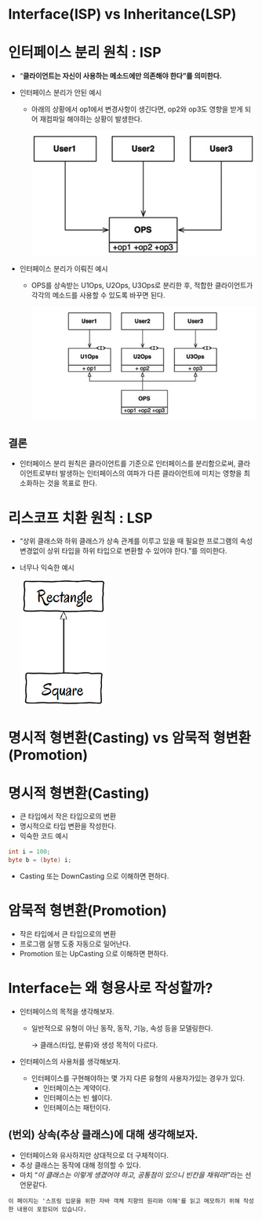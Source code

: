 ```

```

# Interface(ISP) vs Inheritance(LSP)

# 인터페이스 분리 원칙 : ISP

- “**클라이언트는 자신이 사용하는 메소드에만 의존해야 한다”를 의미한다.**
- 인터페이스 분리가 안된 예시

  - 아래의 상황에서 op1에서 변경사항이 생긴다면, op2와 op3도 영향을 받게 되어 재컴파일 해야하는 상황이 발생한다.

    ![Untitled.png](./assets/Untitled.png)
- 인터페이스 분리가 이뤄진 예시

  - OPS를 상속받는 U1Ops, U2Ops, U3Ops로 분리한 후, 적합한 클라이언트가 각각의 메소드를 사용할 수 있도록 바꾸면 된다.

    ![Untitled1.png](./assets/Untitled%201.png)

## 결론

- 인터페이스 분리 원칙은 클라이언트를 기준으로 인터페이스를 분리함으로써, 클라이언트로부터 발생하는 인터페이스의 여파가 다른 클라이언트에 미치는 영향을 최소화하는 것을 목표로 한다.

# 리스코프 치환 원칙 : LSP

- “상위 클래스와 하위 클래스가 상속 관계를 이루고 있을 때 필요한 프로그램의 속성 변경없이 상위 타입을 하위 타입으로 변환할 수 있어야 한다.”를 의미한다.
- 너무나 익숙한 예시

  ![Untitled2.png](./assets/Untitled%202.png)

# 명시적 형변환(Casting) vs 암묵적 형변환(Promotion)

# 명시적 형변환(Casting)

- 큰 타입에서 작은 타입으로의 변환
- 명시적으로 타입 변환을 작성한다.
- 익숙한 코드 예시

```java
int i = 100;
byte b = (byte) i;
```

- Casting 또는 DownCasting 으로 이해하면 편하다.

# 암묵적 형변환(Promotion)

- 작은 타입에서 큰 타입으로의 변환
- 프로그램 실행 도중 자동으로 일어난다.
- Promotion 또는 UpCasting 으로 이해하면 편하다.

# Interface는 왜 형용사로 작성할까?

- 인터페이스의 목적을 생각해보자.

  - 일반적으로 유형이 아닌 동작, 동작, 기능, 속성 등을 모델링한다.

    → 클래스(타입, 분류)와 생성 목적이 다르다.
- 인터페이스의 사용처를 생각해보자.

  - 인터페이스를 구현해야하는 몇 가지 다른 유형의 사용자가있는 경우가 있다.
    - 인터페이스는 계약이다.
    - 인터페이스는 빈 쉘이다.
    - 인터페이스는 패턴이다.

## (번외) 상속(추상 클래스)에 대해 생각해보자.

- 인터페이스와 유사하지만 상대적으로 더 구체적이다.
- 추상 클래스는 동작에 대해 정의할 수 있다.
- 마치 “*이 클래스는 이렇게 생겼어야 하고, 공통점이 있으니 빈칸을 채워라!*”라는 선언문같다.


```
이 페이지는 '스프링 입문을 위한 자바 객체 지향의 원리와 이해'를 읽고 메모하기 위해 작성한 내용이 포함되어 있습니다.
```
